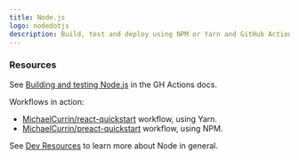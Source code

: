 ```yaml
---
title: Node.js
logo: nodedotjs
description: Build, test and deploy using NPM or Yarn and GitHub Actions
---
```


### Resources

See [Building and testing Node.js](https://docs.github.com/en/free-pro-team@latest/actions/guides/building-and-testing-nodejs) in the GH Actions docs.

Workflows in action:

- [MichaelCurrin/react-quickstart](https://github.com/MichaelCurrin/react-quickstart/blob/master/.github/workflows/main.yml) workflow, using Yarn.
- [MichaelCurrin/preact-quickstart](https://github.com/MichaelCurrin/preact-quickstart/blob/master/.github/workflows/main.yml) workflow, using NPM.

See [Dev Resources](https://michaelcurrin.github.io/dev-resources/resources/javascript/node-js/) to learn more about Node in general.
